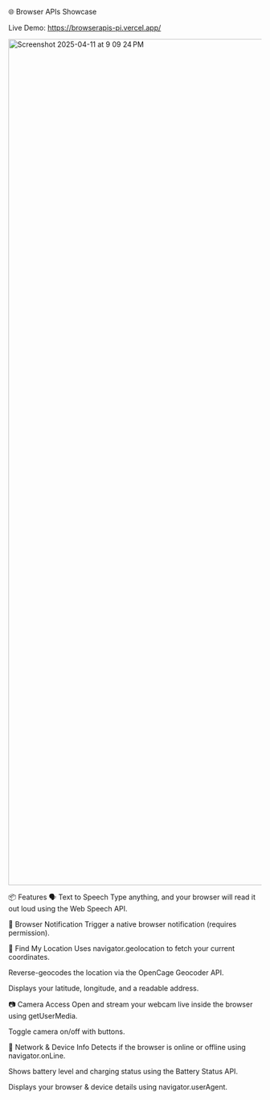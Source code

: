🌐 Browser APIs Showcase

Live Demo: https://browserapis-pi.vercel.app/

<img width="1680" alt="Screenshot 2025-04-11 at 9 09 24 PM" src="https://github.com/user-attachments/assets/afaf2027-3efb-4ab6-b0fc-eb1e9f3749d4" />

📦 Features
🗣️ Text to Speech
Type anything, and your browser will read it out loud using the Web Speech API.

🔔 Browser Notification
Trigger a native browser notification (requires permission).

📍 Find My Location
Uses navigator.geolocation to fetch your current coordinates.

Reverse-geocodes the location via the OpenCage Geocoder API.

Displays your latitude, longitude, and a readable address.

📷 Camera Access
Open and stream your webcam live inside the browser using getUserMedia.

Toggle camera on/off with buttons.

📡 Network & Device Info
Detects if the browser is online or offline using navigator.onLine.

Shows battery level and charging status using the Battery Status API.

Displays your browser & device details using navigator.userAgent.

